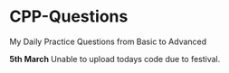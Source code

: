 # CPP-Questions
My Daily Practice Questions from Basic to Advanced

**5th March**
Unable to upload todays code due to festival.
